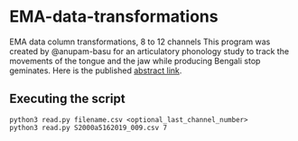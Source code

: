 # EMA-data-transformations
EMA data column transformations, 8 to 12 channels
This program was created by @anupam-basu for an articulatory phonology study to track the movements of the tongue and the jaw while producing Bengali stop geminates. Here is the published [abstract link](CW213408672IN).


## Executing the script
```
python3 read.py filename.csv <optional_last_channel_number> 
python3 read.py S2000a5162019_009.csv 7 
```
